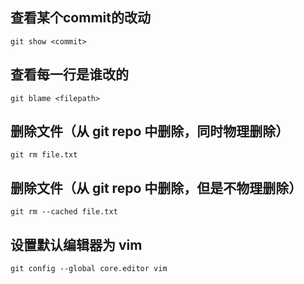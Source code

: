 ## 查看某个commit的改动
```plain
git show <commit>
```

## 查看每一行是谁改的
```plain
git blame <filepath>
```

## 删除文件（从 git repo 中删除，同时物理删除）
```plain
git rm file.txt
```

## 删除文件（从 git repo 中删除，但是不物理删除）
```plain
git rm --cached file.txt
```

## 设置默认编辑器为 vim
```plain	
git config --global core.editor vim
```